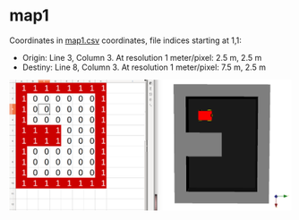 # map1

Coordinates in [map1.csv](map1.csv) coordinates, file indices starting at 1,1:
- Origin: Line 3, Column 3. At resolution 1 meter/pixel: 2.5 m, 2.5 m
- Destiny: Line 8, Column 3. At resolution 1 meter/pixel: 7.5 m, 2.5 m

![map1.png](map1.png)

